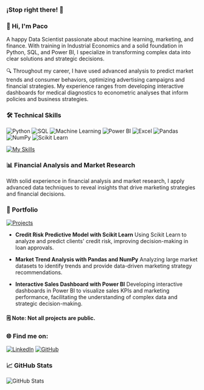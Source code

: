 ### ¡Stop right there! 👋

<!--
**JosephFaster/JosephFaster** is a ✨ _special_ ✨ repository because its `README.md` (this file) appears on your GitHub profile.
-->
### 👋 Hi, I'm Paco

A happy Data Scientist passionate about machine learning, marketing, and finance. With training in Industrial Economics and a solid foundation in Python, SQL, and Power BI, I specialize in transforming complex data into clear solutions and strategic decisions.

🔍 Throughout my career, I have used advanced analysis to predict market trends and consumer behaviors, optimizing advertising campaigns and financial strategies. My experience ranges from developing interactive dashboards for medical diagnostics to econometric analyses that inform policies and business strategies.

### 🛠 Technical Skills
![Python](https://img.shields.io/badge/Python-3776AB?style=for-the-badge&logo=python&logoColor=white)
![SQL](https://img.shields.io/badge/SQL-F80000?style=for-the-badge&logo=MySQL&logoColor=white)
![Machine Learning](https://img.shields.io/badge/Machine_Learning-FF6F00?style=for-the-badge&logo=TensorFlow&logoColor=white)
![Power BI](https://img.shields.io/badge/Power_BI-F2C811?style=for-the-badge&logo=PowerBI&logoColor=black)
![Excel](https://img.shields.io/badge/Excel-217346?style=for-the-badge&logo=microsoftexcel&logoColor=white)
![Pandas](https://img.shields.io/badge/Pandas-150458?style=for-the-badge&logo=pandas&logoColor=white)
![NumPy](https://img.shields.io/badge/NumPy-013243?style=for-the-badge&logo=numpy&logoColor=white)
![Scikit Learn](https://img.shields.io/badge/Scikit_Learn-F7931E?style=for-the-badge&logo=scikitlearn&logoColor=white)

[![My Skills](https://skillicons.dev/icons?i=py,postman,postgres,github,html,css,sklearn,gcp,mysql)](https://skillicons.dev)

### 📊 Financial Analysis and Market Research
With solid experience in financial analysis and market research, I apply advanced data techniques to reveal insights that drive marketing strategies and financial decisions.

### 🎯 Portfolio
[![Projects](url-to-project-image.png)](https://github.com/JosephFaster/PROJECT_DATA_SCIENCE)

- **Credit Risk Predictive Model with Scikit Learn**
  Using Scikit Learn to analyze and predict clients' credit risk, improving decision-making in loan approvals.

- **Market Trend Analysis with Pandas and NumPy**
  Analyzing large market datasets to identify trends and provide data-driven marketing strategy recommendations.

- **Interactive Sales Dashboard with Power BI**
  Developing interactive dashboards in Power BI to visualize sales KPIs and marketing performance, facilitating the understanding of complex data and strategic decision-making.
#### 🗒️ Note: Not all projects are public.

### 🌐 Find me on:
[![LinkedIn](https://img.shields.io/badge/LinkedIn-0077B5?style=for-the-badge&logo=linkedin&logoColor=white)](your-linkedin-link)
[![GitHub](https://img.shields.io/badge/GitHub-100000?style=for-the-badge&logo=github&logoColor=white)](your-github-link)

### 📈 GitHub Stats
![GitHub Stats](https://github-readme-stats.vercel.app/api?username=JosephFaster&show_icons=true&theme=tokyonight)
